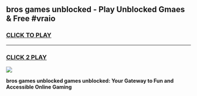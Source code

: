 
## bros games unblocked - Play Unblocked Gmaes & Free #vraio
<h3>
<a href="https://premium.freeplayer.one?title=bros_games_unblocked&ref=03M">CLICK TO PLAY</a></h3>
<hr>

<h3>
<a href="https://premium.freeplayer.one?title=bros_games_unblocked&ref=03M">CLICK 2 PLAY</a>
  
</h3>

<a href="https://premium.freeplayer.one?title=bros_games_unblocked&ref=03M"><img src="https://clearcache.store/games.png"></a>


**bros games unblocked games unblocked: Your Gateway to Fun and Accessible Online Gaming**
